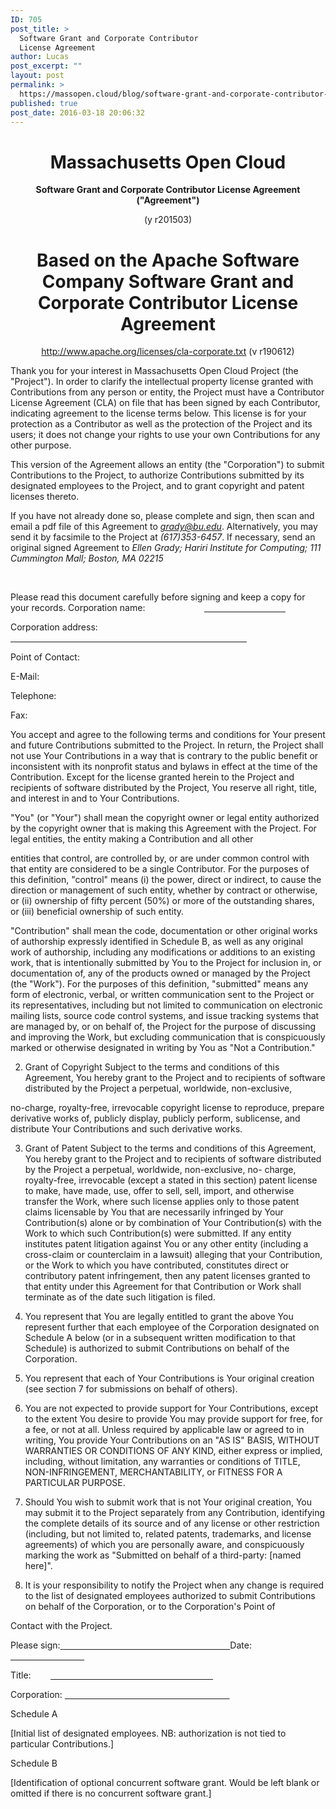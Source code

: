 ```yaml
---
ID: 705
post_title: >
  Software Grant and Corporate Contributor
  License Agreement
author: Lucas
post_excerpt: ""
layout: post
permalink: >
  https://massopen.cloud/blog/software-grant-and-corporate-contributor-license-agreement/
published: true
post_date: 2016-03-18 20:06:32
---
```

<h1 style="text-align: center;">Massachusetts Open Cloud</h1>

<p style="text-align: center;"><strong>Software Grant and Corporate Contributor License Agreement ("Agreement")</strong></p>

<p style="text-align: center;">(y r201503)</p>

<h1 style="text-align: center;">Based on the Apache Software Company Software Grant and Corporate Contributor License Agreement</h1>

<p style="text-align: center;"><a href="http://www.apache.org/licenses/cla-corporate.txt">http://www.apache.org/licenses/cla-corporate.txt</a> (v r190612)</p>

Thank you for your interest in Massachusetts Open Cloud Project (the "Project"). In order to clarify the intellectual property license granted with Contributions from any person or entity, the Project must have a Contributor License Agreement (CLA) on file that has been signed by each Contributor, indicating agreement to the license terms below. This license is for your protection as a Contributor as well as the protection of the Project and its users; it does not change your rights to use your own Contributions for any other purpose.

This version of the Agreement allows an entity (the "Corporation") to submit Contributions to the Project, to authorize Contributions submitted by its designated employees to the Project, and to grant copyright and patent licenses thereto.

If you have not already done so, please complete and sign, then scan and email a pdf file of this Agreement to <a href="mailto:grady@bu.edu"><em>grady@bu.edu</em>.</a> Alternatively, you may send it by facsimile to the Project at <em>(617)353-6457</em>. If necessary, send an original signed Agreement to <em>Ellen Grady; Hariri Institute for Computing; 111 Cummington Mall; Boston, MA 02215</em>

<em> </em>

Please read this document carefully before signing and keep a copy for your records. Corporation name:                        <u>                                 </u>

Corporation address: <u>                                                                                                </u>

Point of Contact:

E-Mail:

Telephone:

Fax:

You accept and agree to the following terms and conditions for Your present and future Contributions submitted to the Project. In return, the Project shall not use Your Contributions in a way that is contrary to the public benefit or inconsistent with its nonprofit status and bylaws in effect at the time of the Contribution. Except for the license granted herein to the Project and recipients of software distributed by the Project, You reserve all right, title, and interest in and to Your Contributions.

"You" (or "Your") shall mean the copyright owner or legal entity authorized by the copyright owner that is making this Agreement with the Project. For legal entities, the entity making a Contribution and all other

entities that control, are controlled by, or are under common control with that entity are considered to be a single Contributor. For the purposes of this definition, "control" means (i) the power, direct or indirect, to cause the direction or management of such entity, whether by contract or otherwise, or (ii) ownership of fifty percent (50%) or more of the outstanding shares, or (iii) beneficial ownership of such entity.

"Contribution" shall mean the code, documentation or other original works of authorship expressly identified in Schedule B, as well as any original work of authorship, including any modifications or additions to an existing work, that is intentionally submitted by You to the Project for inclusion in, or documentation of, any of the products owned or managed by the Project (the "Work"). For the purposes of this definition, "submitted" means any form of electronic, verbal, or written communication sent to the Project or its representatives, including but not limited to communication on electronic mailing lists, source code control systems, and issue tracking systems that are managed by, or on behalf of, the Project for the purpose of discussing and improving the Work, but excluding communication that is conspicuously marked or otherwise designated in writing by You as "Not a Contribution."

<ol start="2">
    <li>Grant of Copyright Subject to the terms and conditions of this Agreement, You hereby grant to the Project and to recipients of software distributed by the Project a perpetual, worldwide, non-exclusive,</li>
</ol>

no-charge, royalty-free, irrevocable copyright license to reproduce, prepare derivative works of, publicly display, publicly perform, sublicense, and distribute Your Contributions and such derivative works.

<ol start="3">
    <li>Grant of Patent Subject to the terms and conditions of this Agreement, You hereby grant to the Project and to recipients of software distributed by the Project a perpetual, worldwide, non-exclusive, no- charge, royalty-free, irrevocable (except a stated in this section) patent license to make, have made, use, offer to sell, sell, import, and otherwise transfer the Work, where such license applies only to those patent claims licensable by You that are necessarily infringed by Your Contribution(s) alone or by combination of Your Contribution(s) with the Work to which such Contribution(s) were submitted. If any entity institutes patent litigation against You or any other entity (including a cross-claim or counterclaim in a lawsuit) alleging that your Contribution, or the Work to which you have contributed, constitutes direct or contributory patent infringement, then any patent licenses granted to that entity under this Agreement for that Contribution or Work shall terminate as of the date such litigation is filed.</li>
</ol>

<ol start="4">
    <li>You represent that You are legally entitled to grant the above You represent further that each employee of the Corporation designated on Schedule A below (or in a subsequent written modification to that Schedule) is authorized to submit Contributions on behalf of the Corporation.</li>
</ol>

<ol start="5">
    <li>You represent that each of Your Contributions is Your original creation (see section 7 for submissions on behalf of others).</li>
</ol>

<ol start="6">
    <li>You are not expected to provide support for Your Contributions, except to the extent You desire to provide You may provide support for free, for a fee, or not at all. Unless required by applicable law or agreed to in writing, You provide Your Contributions on an "AS IS" BASIS, WITHOUT WARRANTIES OR CONDITIONS OF ANY KIND, either express or implied, including, without limitation, any warranties or conditions of TITLE, NON-INFRINGEMENT, MERCHANTABILITY, or FITNESS FOR A PARTICULAR PURPOSE.</li>
</ol>

<ol start="7">
    <li>Should You wish to submit work that is not Your original creation, You may submit it to the Project separately from any Contribution, identifying the complete details of its source and of any license or other restriction (including, but not limited to, related patents, trademarks, and license agreements) of which you are personally aware, and conspicuously marking the work as "Submitted on behalf of a third-party: [named here]".</li>
</ol>

<ol start="8">
    <li>It is your responsibility to notify the Project when any change is required to the list of designated employees authorized to submit Contributions on behalf of the Corporation, or to the Corporation's Point of</li>
</ol>

Contact with the Project.

Please sign:<u>                                                                     </u>Date: <u>                              </u>

Title:        <u>                                                                  </u>

Corporation: <u>                                                                   </u>

Schedule A

[Initial list of designated employees. NB: authorization is not tied to particular Contributions.]

Schedule B

[Identification of optional concurrent software grant. Would be left blank or omitted if there is no concurrent software grant.]